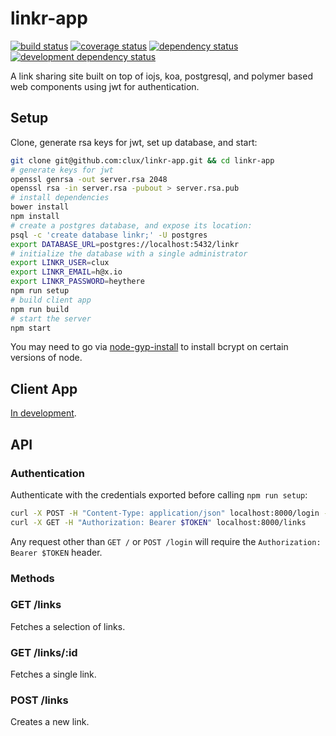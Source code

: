 # linkr-app
[![build status](https://secure.travis-ci.org/clux/linkr-app.svg)](http://travis-ci.org/clux/linkr-app)
[![coverage status](http://img.shields.io/coveralls/clux/linkr-app.svg)](https://coveralls.io/r/clux/linkr-app)
[![dependency status](https://david-dm.org/clux/linkr-app.svg)](https://david-dm.org/clux/linkr-app)
[![development dependency status](https://david-dm.org/clux/linkr-app/dev-status.svg)](https://david-dm.org/clux/linkr-app#info=devDependencies)

A link sharing site built on top of iojs, koa, postgresql, and polymer based web components using jwt for authentication.

## Setup
Clone, generate rsa keys for jwt, set up database, and start:

```sh
git clone git@github.com:clux/linkr-app.git && cd linkr-app
# generate keys for jwt
openssl genrsa -out server.rsa 2048
openssl rsa -in server.rsa -pubout > server.rsa.pub
# install dependencies
bower install
npm install
# create a postgres database, and expose its location:
psql -c 'create database linkr;' -U postgres
export DATABASE_URL=postgres://localhost:5432/linkr
# initialize the database with a single administrator
export LINKR_USER=clux
export LINKR_EMAIL=h@x.io
export LINKR_PASSWORD=heythere
npm run setup
# build client app
npm run build
# start the server
npm start
```

You may need to go via [node-gyp-install](https://npmjs.org/package/node-gyp-install) to install bcrypt on certain versions of node.

## Client App
[In development](#3).

## API
### Authentication
Authenticate with the credentials exported before calling `npm run setup`:

```sh
curl -X POST -H "Content-Type: application/json" localhost:8000/login -d '{"username": "clux", "password": "heythere"}'
curl -X GET -H "Authorization: Bearer $TOKEN" localhost:8000/links
```

Any request other than `GET /` or `POST /login` will require the `Authorization: Bearer $TOKEN` header.

### Methods
### GET /links
Fetches a selection of links.
### GET /links/:id
Fetches a single link.
### POST /links
Creates a new link.
